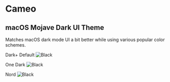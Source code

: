 # Cameo
## macOS Mojave Dark UI Theme

Matches macOS dark mode UI a bit better while using various popular color schemes.

Dark+ Default
![Black](https://raw.githubusercontent.com/Superpencil/cameo/master/images/defaultDark.png)

One Dark
![Black](https://raw.githubusercontent.com/Superpencil/cameo/master/images/oneDark.png)

Nord
![Black](https://raw.githubusercontent.com/Superpencil/cameo/master/images/nord.png)
